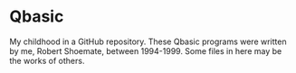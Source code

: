 Qbasic
======

My childhood in a GitHub repository. These Qbasic programs were written by me, Robert Shoemate, between 1994-1999. Some files in here may be the works of others.
